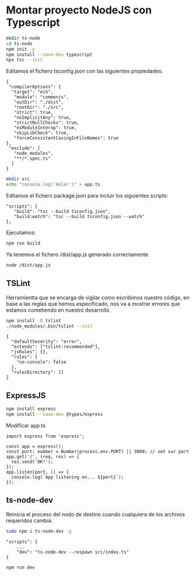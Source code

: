 # Montar proyecto NodeJS con Typescript

```sh
mkdir ts-node
cd ts-node
npm init -y
npm install --save-dev typescript
npx tsc --init
```

Editamos el fichero tsconfig.json con las siguientes propiedades:

```
{
 "compilerOptions": {
  "target": "es5",
   "module": "commonjs",
   "outDir": "./dist",
   "rootDir": "./src",
   "strict": true,
   "noImplicitAny": true,
   "strictNullChecks": true,
   "esModuleInterop": true,
   "skipLibCheck": true,
   "forceConsistentCasingInFileNames": true
},
 "exclude": [
   "node_modules",
   "**/*.spec.ts"
  ]
}
```

```sh
mkdir src
echo "console.log('Hola!')" > app.ts
```

Editamos el fichero package.json para incluir los siguientes scripts:

```
"scripts": {
   "build": "tsc --build tsconfig.json",
   "build:watch": "tsc --build tsconfig.json --watch"
},
```

Ejecutamos:

```sh
npm run build
```

Ya tenemos el fichero /dist/app.js generado correctamente

```sh
node /dist/app.js
```


## TSLint
Herramientta que se encarga de vigilar como escribimos nuestro código, en base a las reglas que hemos especificado, nos va a mostrar errores que estamos cometiendo en nuestro desarrollo.

```sh
npm install -D tslint
./node_modules/.bin/tslint --init
```
```
{
  "defaultSeverity": "error",
  "extends": ["tslint:recommended"],
  "jsRules": {},
  "rules": {
    "no-console": false
  },
  "rulesDirectory": []
}
```

## ExpressJS
```sh
npm install express
npm install --save-dev @types/express
```

Modificar app.ts

```
import express from 'express';

const app = express();
const port: number = Number(process.env.PORT) || 3000; // set our port
app.get('/', (req, res) => {
  res.send('OK!');
});
app.listen(port, () => {
  console.log(`App listening on... ${port}`);
});
```


## ts-node-dev
Reinicia el proceso del nodo de destino cuando cualquiera de los archivos requeridos cambia.

```sh
sudo npm i ts-node-dev -g
```

```
"scripts": {
    ...
    "dev": "ts-node-dev --respawn src/index.ts"
}
```

```sh
npm run dev
```